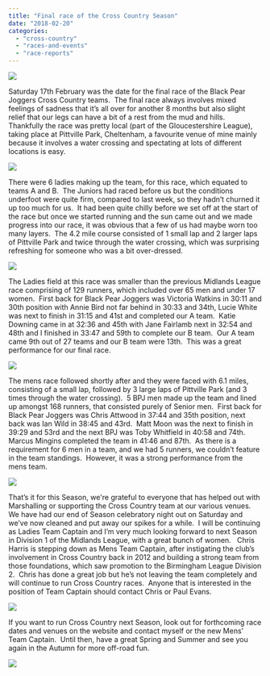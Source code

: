 ```yaml
---
title: "Final race of the Cross Country Season"
date: "2018-02-20"
categories: 
  - "cross-country"
  - "races-and-events"
  - "race-reports"
---
```


![](https://bpj.org.uk/wp-content/uploads/2018/02/pittville-2-600x800.jpg)

Saturday 17th February was the date for the final race of the Black Pear Joggers Cross Country teams.  The final race always involves mixed feelings of sadness that it’s all over for another 8 months but also slight relief that our legs can have a bit of a rest from the mud and hills.  Thankfully the race was pretty local (part of the Gloucestershire League), taking place at Pittville Park, Cheltenham, a favourite venue of mine mainly because it involves a water crossing and spectating at lots of different locations is easy.

![](https://bpj.org.uk/wp-content/uploads/2018/02/pittville-3-600x800.jpg)

There were 6 ladies making up the team, for this race, which equated to teams A and B.  The Juniors had raced before us but the conditions underfoot were quite firm, compared to last week, so they hadn’t churned it up too much for us.  It had been quite chilly before we set off at the start of the race but once we started running and the sun came out and we made progress into our race, it was obvious that a few of us had maybe worn too many layers.  The 4.2 mile course consisted of 1 small lap and 2 larger laps of Pittville Park and twice through the water crossing, which was surprising refreshing for someone who was a bit over-dressed.

![](https://bpj.org.uk/wp-content/uploads/2018/02/pittville-4-600x800.jpg)

The Ladies field at this race was smaller than the previous Midlands League race comprising of 129 runners, which included over 65 men and under 17 women.  First back for Black Pear Joggers was Victoria Watkins in 30:11 and 30th position with Annie Bird not far behind in 30:33 and 34th, Lucie White was next to finish in 31:15 and 41st and completed our A team.  Katie Downing came in at 32:36 and 45th with Jane Fairlamb next in 32:54 and 48th and I finished in 33:47 and 59th to complete our B team.  Our A team came 9th out of 27 teams and our B team were 13th.  This was a great performance for our final race.

![](https://bpj.org.uk/wp-content/uploads/2018/02/pittville-5-795x596.jpg)

The mens race followed shortly after and they were faced with 6.1 miles, consisting of a small lap, followed by 3 large laps of Pittville Park (and 3 times through the water crossing).  5 BPJ men made up the team and lined up amongst 168 runners, that consisted purely of Senior men.  First back for Black Pear Joggers was Chris Attwood in 37:44 and 35th position, next back was Ian Wild in 38:45 and 43rd.  Matt Moon was the next to finish in 39:29 and 53rd and the next BPJ was Toby Whitfield in 40:58 and 74th.  Marcus Mingins completed the team in 41:46 and 87th.  As there is a requirement for 6 men in a team, and we had 5 runners, we couldn’t feature in the team standings.  However, it was a strong performance from the mens team.

![](https://bpj.org.uk/wp-content/uploads/2018/02/pittville-6-600x800.jpg)

That’s it for this Season, we're grateful to everyone that has helped out with Marshalling or supporting the Cross Country team at our various venues.  We have had our end of Season celebratory night out on Saturday and we’ve now cleaned and put away our spikes for a while.  I will be continuing as Ladies Team Captain and I’m very much looking forward to next Season in Division 1 of the Midlands League, with a great bunch of women.   Chris Harris is stepping down as Mens Team Captain, after instigating the club’s involvement in Cross Country back in 2012 and building a strong team from those foundations, which saw promotion to the Birmingham League Division 2.  Chris has done a great job but he’s not leaving the team completely and will continue to run Cross Country races.  Anyone that is interested in the position of Team Captain should contact Chris or Paul Evans.

![](https://bpj.org.uk/wp-content/uploads/2018/02/pittville-7-600x800.jpg)

If you want to run Cross Country next Season, look out for forthcoming race dates and venues on the website and contact myself or the new Mens’ Team Captain.  Until then, have a great Spring and Summer and see you again in the Autumn for more off-road fun.

![](https://bpj.org.uk/wp-content/uploads/2018/02/pittville-8-600x800.jpg)
